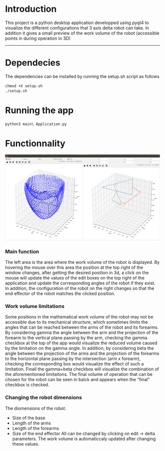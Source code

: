 # Introduction
This project is a python desktop application developped using pyqt4 to visualize the different configurations that 3 axis delta robot can take. In addition it gives a small preview of the work volume of the robot (accessible points in during operation in 3D)

---

# Dependecies
The dependencies can be installed by running the setup.sh script  as follows
```
chmod +X setup.sh
./setup.sh
```

# Running the app

```
python3 main\ Application.py
```

# Functionnality
![](images/App-preview.png)

### Main function
The left area is the area where the work volume of the robot is displayed. By hovering the mouse over this area the position at the top right of the window changes, after getting the desired position in 3d, a click on the mouse will update the values of the edit boxes on the top right of the application and update the corresponding angles of the robot if they exist. In addition, the configuration of the robot on the right changes so that the end effector of the robot matches the clicked position.

### Work volume limitations
Some positions in the mathematical work volume of the robot may not be accessible due to its mechanical structure, which sometimes limits the angles that can be reached between the arms of the robot and its forearms. By considering gamma the angle between the arm and the projection of the forearm to the vertical plane passing by the arm, checking the gamma checkbox at the top of the app would visualize the reduced volume caused by the limitation on the gamma angle.
In addition, by considering beta the angle between the projection of the arms and the projection of the forearms to the horizontal plane passing by the intersection (arm x forearm), checking the corresponding box would visualize the effect of such a limitation.
Finall the gamma+beta checkbox will visualize the combination of the aforementioned limitaitons.
The final volume of operation that can be chosen for the robot can be seen in balck and appears when the "final" checkbox is checked.

### Changing the robot dimensions
The diomensions of the robot:
- Size of the base
- Length of the arms
- Length of the forearms
- Size of the end effector
All can be changed by clicking on edit -> delta parameters.
The work volume is automaticcaly updated after changing these values.
